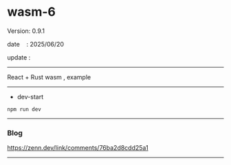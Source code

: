 # wasm-6

 Version: 0.9.1


 date    : 2025/06/20

 update :

***

React + Rust wasm , example

***
* dev-start

```
npm run dev
```

***
### Blog

https://zenn.dev/link/comments/76ba2d8cdd25a1

***

